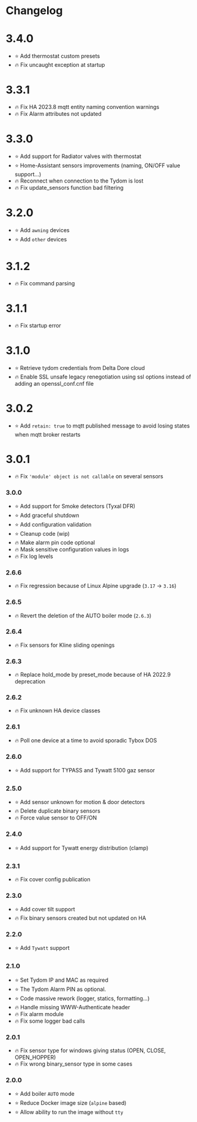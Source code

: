 # Changelog

# 3.4.0
- :star: Add thermostat custom presets
- :fire: Fix uncaught exception at startup

# 3.3.1
- :fire: Fix HA 2023.8 mqtt entity naming convention warnings
- :fire: Fix Alarm attributes not updated

# 3.3.0
- :star: Add support for Radiator valves with thermostat
- :star: Home-Assistant sensors improvements (naming, ON/OFF value support...)
- :fire: Reconnect when connection to the Tydom is lost
- :fire: Fix update_sensors function bad filtering

# 3.2.0
- :star: Add `awning` devices
- :star: Add `other` devices

# 3.1.2
- :fire: Fix command parsing

# 3.1.1
- :fire: Fix startup error

# 3.1.0
- :star: Retrieve tydom credentials from Delta Dore cloud
- :fire: Enable SSL unsafe legacy renegotiation using ssl options instead of adding an openssl_conf.cnf file

# 3.0.2
- :star: Add `retain: true` to mqtt published message to avoid losing states when mqtt broker restarts

# 3.0.1
- :fire: Fix `'module' object is not callable` on several sensors

### 3.0.0
- :star: Add support for Smoke detectors (Tyxal DFR)
- :star: Add graceful shutdown
- :star: Add configuration validation
- :star: Cleanup code (wip)
- :fire: Make alarm pin code optional
- :fire: Mask sensitive configuration values in logs
- :fire: Fix log levels

### 2.6.6
- :fire: Fix regression because of Linux Alpine upgrade (`3.17` -> `3.16`)

### 2.6.5
- :fire: Revert the deletion of the AUTO boiler mode (`2.6.3`)

### 2.6.4
- :fire: Fix sensors for Kline sliding openings

### 2.6.3
- :fire: Replace hold_mode by preset_mode because of HA 2022.9 deprecation

### 2.6.2
- :fire: Fix unknown HA device classes

### 2.6.1
- :fire: Poll one device at a time to avoid sporadic Tybox DOS

### 2.6.0
- :star: Add support for TYPASS and Tywatt 5100 gaz sensor

### 2.5.0
- :star: Add sensor unknown for motion & door detectors
- :fire: Delete duplicate binary sensors
- :fire: Force value sensor to OFF/ON

### 2.4.0
- :star: Add support for Tywatt energy distribution (clamp)

### 2.3.1
- :fire: Fix cover config publication

### 2.3.0
- :star: Add cover tilt support
- :fire: Fix binary sensors created but not updated on HA

### 2.2.0
- :star: Add `Tywatt` support

### 2.1.0
- :star: Set Tydom IP and MAC as required
- :star: The Tydom Alarm PIN as optional.
- :star: Code massive rework (logger, statics, formatting...)
- :fire: Handle missing WWW-Authenticate header
- :fire: Fix alarm module
- :fire: Fix some logger bad calls

### 2.0.1
- :fire: Fix sensor type for windows giving status (OPEN, CLOSE, OPEN_HOPPER)
- :fire: Fix wrong binary_sensor type in some cases

### 2.0.0
- :star: Add boiler `AUTO` mode
- :star: Reduce Docker image size (`alpine` based)
- :star: Allow ability to run the image without `tty`